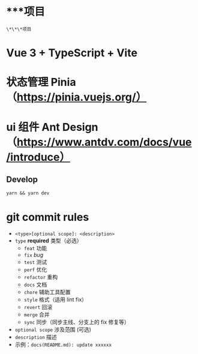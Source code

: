 # \*\*\*项目

    \*\*\*项目

# Vue 3 + TypeScript + Vite

# 状态管理 Pinia （https://pinia.vuejs.org/）

# ui 组件 Ant Design （https://www.antdv.com/docs/vue/introduce）

## Develop

```shell
yarn && yarn dev
```

# git commit rules

- `<type>[optional scope]: <description>`
- `type` **required** 类型（必选）
  - `feat` 功能
  - `fix` _bug_
  - `test` 测试
  - `perf` 优化
  - `refactor` 重构
  - `docs` 文档
  - `chore` 辅助工具配置
  - `style` 格式（适用 lint fix）
  - `revert` 回滚
  - `merge` 合并
  - `sync` 同步（同步主线、分支上的 fix 修复等）
- `optional scope` 涉及范围 (可选)
- `description` 描述
- 示例：`docs(README.md): update xxxxxx`
